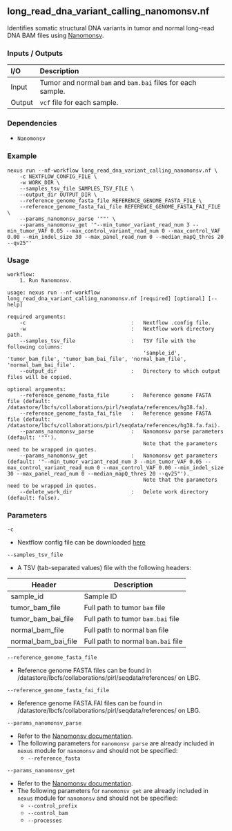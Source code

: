 ## long_read_dna_variant_calling_nanomonsv.nf

Identifies somatic structural DNA variants in tumor and normal long-read DNA BAM files using [Nanomonsv](https://github.com/friend1ws/nanomonsv).

### Inputs / Outputs

| I/O    | Description                                                   |
|:-------|:--------------------------------------------------------------|
| Input  | Tumor and normal `bam` and `bam.bai` files for each sample.   | 
| Output | `vcf` file for each sample.                                   |

### Dependencies

* `Nanomonsv`

### Example

```
nexus run --nf-workflow long_read_dna_variant_calling_nanomonsv.nf \
    -c NEXTFLOW_CONFIG_FILE \
    -w WORK_DIR \
    --samples_tsv_file SAMPLES_TSV_FILE \
    --output_dir OUTPUT_DIR \
    --reference_genome_fasta_file REFERENCE_GENOME_FASTA_FILE \
    --reference_genome_fasta_fai_file REFERENCE_GENOME_FASTA_FAI_FILE \
    --params_nanomonsv_parse '""' \
    --params_nanomonsv_get '"--min_tumor_variant_read_num 3 --min_tumor_VAF 0.05 --max_control_variant_read_num 0 --max_control_VAF 0.00 --min_indel_size 30 --max_panel_read_num 0 --median_mapQ_thres 20 --qv25"'
```

### Usage

```
workflow:
    1. Run Nanomonsv.

usage: nexus run --nf-workflow long_read_dna_variant_calling_nanomonsv.nf [required] [optional] [--help]

required arguments:
    -c                                  :   Nextflow .config file.
    -w                                  :   Nextflow work directory path.
    --samples_tsv_file                  :   TSV file with the following columns:
                                            'sample_id', 'tumor_bam_file', 'tumor_bam_bai_file', 'normal_bam_file', 'normal_bam_bai_file'.
    --output_dir                        :   Directory to which output files will be copied.

optional arguments:
    --reference_genome_fasta_file       :   Reference genome FASTA file (default: /datastore/lbcfs/collaborations/pirl/seqdata/references/hg38.fa).
    --reference_genome_fasta_fai_file   :   Reference genome FASTA file (default: /datastore/lbcfs/collaborations/pirl/seqdata/references/hg38.fa.fai).
    --params_nanomonsv_parse            :   Nanomonsv parse parameters (default: '""').
                                            Note that the parameters need to be wrapped in quotes.
    --params_nanomonsv_get              :   Nanomonsv get parameters (default: '"--min_tumor_variant_read_num 3 --min_tumor_VAF 0.05 --max_control_variant_read_num 0 --max_control_VAF 0.00 --min_indel_size 30 --max_panel_read_num 0 --median_mapQ_thres 20 --qv25"').
                                            Note that the parameters need to be wrapped in quotes.
    --delete_work_dir                   :   Delete work directory (default: false).
```

### Parameters

`-c`
* Nextflow config file can be downloaded [here](https://github.com/pirl-unc/nexus/tree/main/nextflow)

`--samples_tsv_file`
* A TSV (tab-separated values) file with the following headers:

| Header              | Description                        |
|---------------------|------------------------------------|
| sample_id           | Sample ID                          |
| tumor_bam_file      | Full path to tumor `bam` file      |
| tumor_bam_bai_file  | Full path to tumor `bam.bai` file  |
| normal_bam_file     | Full path to normal `bam` file     |
| normal_bam_bai_file | Full path to normal `bam.bai` file |

`--reference_genome_fasta_file`
* Reference genome FASTA files can be found in /datastore/lbcfs/collaborations/pirl/seqdata/references/ on LBG.

`--reference_genome_fasta_fai_file`
* Reference genome FASTA.FAI files can be found in /datastore/lbcfs/collaborations/pirl/seqdata/references/ on LBG.

`--params_nanomonsv_parse`
* Refer to the [Nanomonsv documentation](https://github.com/friend1ws/nanomonsv).
* The following parameters for `nanomonsv parse` are already included in `nexus` module for `nanomonsv` and should not be specified:
  * `--reference_fasta`

`--params_nanomonsv_get`
* Refer to the [Nanomonsv documentation](https://github.com/friend1ws/nanomonsv).
* The following parameters for `nanomonsv get` are already included in `nexus` module for `nanomonsv` and should not be specified:
  * `--control_prefix`
  * `--control_bam`
  * `--processes`
